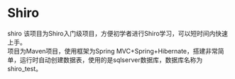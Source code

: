 # Shiro
shiro
该项目为Shiro入门级项目，方便初学者进行Shiro学习，可以短时间内快速上手。    
项目为Maven项目，使用框架为Spring MVC+Spring+Hibernate，搭建非常简单，运行时自动创建数据表，使用的是sqlserver数据库，数据库名称为shiro_test。
